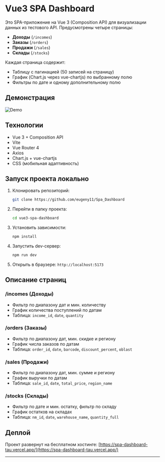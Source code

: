 # Vue3 SPA Dashboard

Это SPA-приложение на Vue 3 (Composition API) для визуализации данных из тестового API. Предусмотрены четыре страницы:

* **Доходы** (`/incomes`)
* **Заказы** (`/orders`)
* **Продажи** (`/sales`)
* **Склады** (`/stocks`)

Каждая страница содержит:

* Таблицу с пагинацией (50 записей на страницу)
* График (Chart.js через vue-chartjs) по выбранному полю
* Фильтры по дате и одному дополнительному полю

## Демонстрация

![Demo](https://spa-dashboard-tau.vercel.app/)

## Технологии

* Vue 3 + Composition API
* Vite
* Vue Router 4
* Axios
* Chart.js + vue-chartjs
* CSS (мобильная адаптивность)

## Запуск проекта локально

1. Клонировать репозиторий:

   ```bash
   git clone https://github.com/eugeny11/Spa_Dashboard
   ```
2. Перейти в папку проекта:

   ```bash
   cd vue3-spa-dashboard
   ```
3. Установить зависимости:

   ```bash
   npm install
   ```
4. Запустить dev-сервер:

   ```bash
   npm run dev
   ```
5. Открыть в браузере: `http://localhost:5173`

## Описание страниц

### /incomes (Доходы)

* Фильтр по диапазону дат и мин. количеству
* График количества поступлений по датам
* Таблица: `income_id`, `date`, `quantity`

### /orders (Заказы)

* Фильтр по диапазону дат, мин. скидке и региону
* График числа заказов по датам
* Таблица: `order_id`, `date`, `barcode`, `discount_percent`, `oblast`

### /sales (Продажи)

* Фильтр по диапазону дат, мин. сумме и региону
* График выручки по датам
* Таблица: `sale_id`, `date`, `total_price`, `region_name`

### /stocks (Склады)

* Фильтр по дате и мин. остатку, фильтр по складу
* График остатков на складах
* Таблица: `nm_id`, `date`, `warehouse_name`, `quantity_full`

## Деплой

Проект развернут на бесплатном хостинге: [https://spa-dashboard-tau.vercel.app/](https://spa-dashboard-tau.vercel.app/)

---